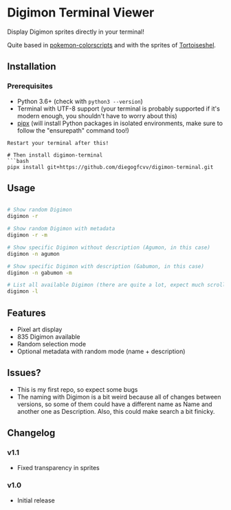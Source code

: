 # Digimon Terminal Viewer

Display Digimon sprites directly in your terminal!

Quite based in [pokemon-colorscripts](https://gitlab.com/phoneybadger/pokemon-colorscripts) and with the sprites of [Tortoiseshel](https://withthewill.net/threads/full-color-digimon-dot-sprites.25843/).

## Installation

### Prerequisites
- Python 3.6+ (check with `python3 --version`)
- Terminal with UTF-8 support (your terminal is probably supported if it's modern enough, you shouldn't have to worry about this)
- [pipx](https://pipx.pypa.io/stable/installation/) (will install Python packages in isolated environments, make sure to follow the "ensurepath" command too!)

```
Restart your terminal after this!

# Then install digimon-terminal
```bash
pipx install git+https://github.com/diegogfcvv/digimon-terminal.git
```

## Usage
```bash

# Show random Digimon
digimon -r

# Show random Digimon with metadata
digimon -r -m

# Show specific Digimon without description (Agumon, in this case)
digimon -n agumon

# Show specific Digimon with description (Gabumon, in this case)
digimon -n gabumon -m

# List all available Digimon (there are quite a lot, expect much scrolling, useful for (un)localised names)
digimon -l
```

## Features
- Pixel art display
- 835 Digimon available
- Random selection mode
- Optional metadata with random mode (name + description)

## Issues?
- This is my first repo, so expect some bugs
- The naming with Digimon is a bit weird because all of changes between versions, so some of them could have a different name as Name and another one as Description. Also, this could make search a bit finicky.

## Changelog

### v1.1
- Fixed transparency in sprites

### v1.0
- Initial release
